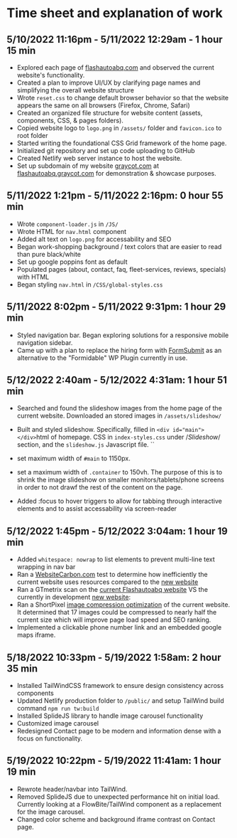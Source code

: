 # Time sheet and explanation of work

## **5/10/2022 11:16pm - 5/11/2022 12:29am - 1 hour 15 min**

- Explored each page of [flashautoabq.com](https://flashautoabq.com) and observed the current website's functionality.
- Created a plan to improve UI/UX by clarifying page names and simplifying the overall website structure
- Wrote `reset.css` to change default browser behavior so that the website appears the same on all browsers (Firefox, Chrome, Safari)
- Created an organized file structure for website content (assets, components, CSS, & pages folders).
- Copied website logo to `logo.png` in `/assets/` folder and `favicon.ico` to root folder
- Started writing the foundational CSS Grid framework of the home page.
- Initialized git repository and set up code uploading to GitHub
- Created Netlify web server instance to host the website.
- Set up subdomain of my website [graycot.com](https://graycot.com/) at [flashautoabq.graycot.com](https://flashautoabq.graycot.com/) for demonstration & showcase purposes.

## **5/11/2022 1:21pm - 5/11/2022 2:16pm: 0 hour 55 min**

- Wrote `component-loader.js` in `/JS/`
- Wrote HTML for `nav.html` component
- Added alt text on `logo.png` for accessability and SEO
- Began work-shopping background / text colors that are easier to read than pure black/white
- Set up google poppins font as default
- Populated pages (about, contact, faq, fleet-services, reviews, specials) with HTML
- Began styling `nav.html` in `/CSS/global-styles.css`

## **5/11/2022 8:02pm - 5/11/2022 9:31pm: 1 hour 29 min**

- Styled navigation bar. Began exploring solutions for a responsive mobile navigation sidebar.
- Came up with a plan to replace the hiring form with [FormSubmit](https://formsubmit.co/) as an alternative to the "Formidable" WP Plugin currently in use.

## **5/12/2022 2:40am - 5/12/2022 4:31am: 1 hour 51 min**

- Searched and found the slideshow images from the home page of the current website. Downloaded an stored images in `/assets/slideshow/`

- Built and styled slideshow. Specifically, filled in ```<div id="main"></div>```html of homepage. CSS in `index-styles.css` under /*Slideshow*/ section, and the `slideshow.js` Javascript file. ``
- set maximum width of `#main` to 1150px.
- set a maximum width of `.container` to 150vh. The purpose of this is to shrink the image slideshow on smaller monitors/tablets/phone screens in order to not drawf the rest of the content on the page.
- Added :focus to hover triggers to allow for tabbing through interactive elements and to assist accessability via screen-reader

## **5/12/2022 1:45pm - 5/12/2022 3:04am: 1 hour 19 min**

- Added `whitespace: nowrap` to list elements to prevent multi-line text wrapping in nav bar
- Ran a [WebsiteCarbon.com](https://www.websitecarbon.com/website/flashautoabq-com/) test to determine how inefficiently the current website uses resources compared to the [new website](https://www.websitecarbon.com/website/flashautoabq-graycot-com/)
- Ran a GTmetrix scan on the [current Flashautoabq website](https://gtmetrix.com/reports/flashautoabq.com/0oBYjnfo/) VS the currently in development [new website](https://gtmetrix.com/reports/flashautoabq.graycot.com/yx3otuof/):
- Ran a ShortPixel [image compression optimization](https://shortpixel.com/image-compression-test/#cruncher) of the current website. It determined that 17 images could be compressed to nearly half the current size which will improve page load speed and SEO ranking.
- Implemented a clickable phone number link and an embedded google maps iframe.

## **5/18/2022 10:33pm - 5/19/2022 1:58am: 2 hour 35 min**

- Installed TailWindCSS framework to ensure design consistency across components
- Updated Netlify production folder to `/public/` and setup TailWind build command `npm run tw:build`
- Installed SplideJS library to handle image carousel functionality
- Customized image carousel
- Redesigned Contact page to be modern and information dense with a focus on functionality.

## **5/19/2022 10:22pm - 5/19/2022 11:41am: 1 hour 19 min**

- Rewrote header/navbar into TailWind.
- Removed SplideJS due to unexpected performance hit on initial load. Currently looking at a FlowBite/TailWind component as a replacement for the image carousel.
- Changed color scheme and background iframe contrast on Contact page.
